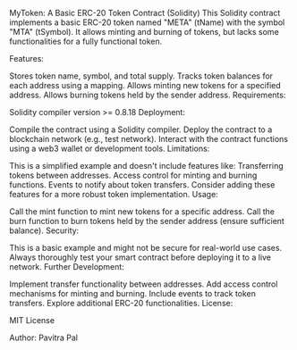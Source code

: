 MyToken: A Basic ERC-20 Token Contract (Solidity)
This Solidity contract implements a basic ERC-20 token named "META" (tName) with the symbol "MTA" (tSymbol). It allows minting and burning of tokens, but lacks some functionalities for a fully functional token.

Features:

Stores token name, symbol, and total supply.
Tracks token balances for each address using a mapping.
Allows minting new tokens for a specified address.
Allows burning tokens held by the sender address.
Requirements:

Solidity compiler version >= 0.8.18
Deployment:

Compile the contract using a Solidity compiler.
Deploy the contract to a blockchain network (e.g., test network).
Interact with the contract functions using a web3 wallet or development tools.
Limitations:

This is a simplified example and doesn't include features like:
Transferring tokens between addresses.
Access control for minting and burning functions.
Events to notify about token transfers.
Consider adding these features for a more robust token implementation.
Usage:

Call the mint function to mint new tokens for a specific address.
Call the burn function to burn tokens held by the sender address (ensure sufficient balance).
Security:

This is a basic example and might not be secure for real-world use cases.
Always thoroughly test your smart contract before deploying it to a live network.
Further Development:

Implement transfer functionality between addresses.
Add access control mechanisms for minting and burning.
Include events to track token transfers.
Explore additional ERC-20 functionalities.
License:

MIT License

Author: Pavitra Pal 
